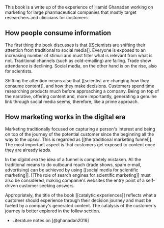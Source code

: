 This book is a write up of the experience of Hamid Ghanadan working on marketing for large pharmaceutical companies that mostly target researchers and clinicians for customers. 

## How people consume information
The first thing the book discusses is that [[Scientists are shifting their attention from traditional to social media]]. Everyone is exposed to an increasing number of stimuli and must filter what is relevant from what is not. Traditional channels (such as cold-emailing) are failing. Trade show attendance is declining. Social media, on the other hand is on the rise, also for scientists. 

Shifting the attention means also that [[scientist are changing how they consume content]], and how they make decisions. Customers spend time researching products much before approaching a company. Being on top of the narrative, offering content and, more importantly, generating a genuine link through social media seems, therefore, like a prime approach. 

## How marketing works in the digital era
Marketing traditionally focused on capturing a person's interest and being on top of the journey of the potential customer since the beginning all the way to the *upsell*. This is regarded as [[the traditional marketing funnel]]. The most important aspect is that customers get exposed to content once they are already *leads*. 

In the *digital era* the idea of a funnel is completely mistaken. All the traditional means to do outbound reach (trade shows, spam e-mail, advertising) can be achieved by using [[social media for scientific marketing]]. [[The role of search engines for scientific marketing]] must also be considered, making companie's websites the entry point of a self-driven customer seeking answers. 

Appropriately, the title of the book [[catalytic experiences]] reflects what a customer should experience through their decision journey and must be fueled by a company's generated content. The catalysis of the customer's journey is better explored in the follow section. 




- Literature notes on [@ghanadan2016]